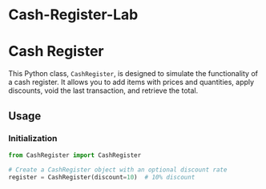 # Cash-Register-Lab
# Cash Register

This Python class, `CashRegister`, is designed to simulate the functionality of a cash register. It allows you to add items with prices and quantities, apply discounts, void the last transaction, and retrieve the total.

## Usage

### Initialization
```python
from CashRegister import CashRegister

# Create a CashRegister object with an optional discount rate
register = CashRegister(discount=10)  # 10% discount
